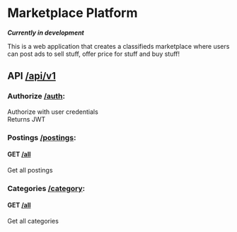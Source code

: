# Marketplace Platform

***Currently in development***

This is a web application that creates a classifieds marketplace where users can post ads to sell stuff, offer price for stuff and buy stuff!

## API [/api/v1]()

### Authorize [/auth](http://localhost:8081/api/v1/auth):
Authorize with user credentials  
Returns JWT

### Postings [/postings]():
#### GET [/all](http://localhost:8081/api/v1/postings/all)
Get all postings

### Categories [/category]():
#### GET [/all](http://localhost:8081/api/v1/category/all)
Get all categories
